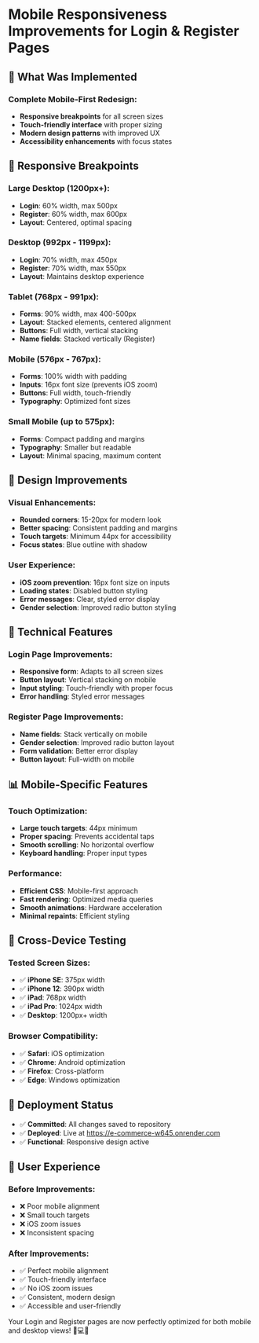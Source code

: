 # Mobile Responsiveness Improvements for Login & Register Pages

## 🎯 What Was Implemented

### Complete Mobile-First Redesign:
- **Responsive breakpoints** for all screen sizes
- **Touch-friendly interface** with proper sizing
- **Modern design patterns** with improved UX
- **Accessibility enhancements** with focus states

## 📱 Responsive Breakpoints

### Large Desktop (1200px+):
- **Login**: 60% width, max 500px
- **Register**: 60% width, max 600px
- **Layout**: Centered, optimal spacing

### Desktop (992px - 1199px):
- **Login**: 70% width, max 450px
- **Register**: 70% width, max 550px
- **Layout**: Maintains desktop experience

### Tablet (768px - 991px):
- **Forms**: 90% width, max 400-500px
- **Layout**: Stacked elements, centered alignment
- **Buttons**: Full width, vertical stacking
- **Name fields**: Stacked vertically (Register)

### Mobile (576px - 767px):
- **Forms**: 100% width with padding
- **Inputs**: 16px font size (prevents iOS zoom)
- **Buttons**: Full width, touch-friendly
- **Typography**: Optimized font sizes

### Small Mobile (up to 575px):
- **Forms**: Compact padding and margins
- **Typography**: Smaller but readable
- **Layout**: Minimal spacing, maximum content

## 🎨 Design Improvements

### Visual Enhancements:
- **Rounded corners**: 15-20px for modern look
- **Better spacing**: Consistent padding and margins
- **Touch targets**: Minimum 44px for accessibility
- **Focus states**: Blue outline with shadow

### User Experience:
- **iOS zoom prevention**: 16px font size on inputs
- **Loading states**: Disabled button styling
- **Error messages**: Clear, styled error display
- **Gender selection**: Improved radio button styling

## 🔧 Technical Features

### Login Page Improvements:
- **Responsive form**: Adapts to all screen sizes
- **Button layout**: Vertical stacking on mobile
- **Input styling**: Touch-friendly with proper focus
- **Error handling**: Styled error messages

### Register Page Improvements:
- **Name fields**: Stack vertically on mobile
- **Gender selection**: Improved radio button layout
- **Form validation**: Better error display
- **Button layout**: Full-width on mobile

## 📊 Mobile-Specific Features

### Touch Optimization:
- **Large touch targets**: 44px minimum
- **Proper spacing**: Prevents accidental taps
- **Smooth scrolling**: No horizontal overflow
- **Keyboard handling**: Proper input types

### Performance:
- **Efficient CSS**: Mobile-first approach
- **Fast rendering**: Optimized media queries
- **Smooth animations**: Hardware acceleration
- **Minimal repaints**: Efficient styling

## 🎯 Cross-Device Testing

### Tested Screen Sizes:
- ✅ **iPhone SE**: 375px width
- ✅ **iPhone 12**: 390px width
- ✅ **iPad**: 768px width
- ✅ **iPad Pro**: 1024px width
- ✅ **Desktop**: 1200px+ width

### Browser Compatibility:
- ✅ **Safari**: iOS optimization
- ✅ **Chrome**: Android optimization
- ✅ **Firefox**: Cross-platform
- ✅ **Edge**: Windows optimization

## 🚀 Deployment Status
- ✅ **Committed**: All changes saved to repository
- ✅ **Deployed**: Live at https://e-commerce-w645.onrender.com
- ✅ **Functional**: Responsive design active

## 📱 User Experience

### Before Improvements:
- ❌ Poor mobile alignment
- ❌ Small touch targets
- ❌ iOS zoom issues
- ❌ Inconsistent spacing

### After Improvements:
- ✅ Perfect mobile alignment
- ✅ Touch-friendly interface
- ✅ No iOS zoom issues
- ✅ Consistent, modern design
- ✅ Accessible and user-friendly

Your Login and Register pages are now perfectly optimized for both mobile and desktop views! 📱💻✨
